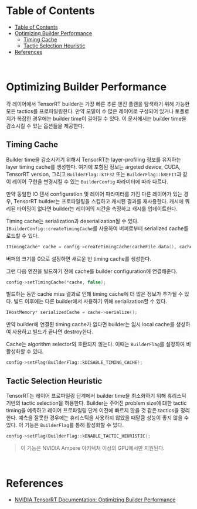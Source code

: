 # Table of Contents

- [Table of Contents](#table-of-contents)
- [Optimizing Builder Performance](#optimizing-builder-performance)
  - [Timing Cache](#timing-cache)
  - [Tactic Selection Heuristic](#tactic-selection-heuristic)
- [References](#references)

<br>

# Optimizing Builder Performance

각 레이어에서 TensorRT builder는 가장 빠른 추론 엔진 플랜을 탐색하기 위해 가능한 모든 tactics를 프로파일링한다. 만약 모델이 수 많은 레이어로 구성되어 있거나 토폴로지가 복잡한 경우에는 builder time이 길어질 수 있다. 이 문서에서는 builder time을 감소시킬 수 있는 옵션들을 제공한다.

## Timing Cache

Builder time을 감소시키기 위해서 TensorRT는 layer-profiling 정보를 유지하는 layer timing cache를 생성한다. 여기에 포함된 정보는 argeted device, CUDA, TensorRT version, 그리고 `BuilderFlag::kTF32` 또는 `BuilderFlag::kREFIT`과 같이 레이어 구현을 변경시킬 수 있는 `BuilderConfig` 파라미터에 따라 다르다.

만약 동일한 IO 텐서 configuration 및 레이어 파라미터를 가진 다른 레이어가 있는 경우, TensorRT builder는 프로파일링을 스킵하고 캐시된 결과를 재사용한다. 캐시에 쿼리된 타이밍이 없다면 builder는 레이어의 시간을 측정하고 캐시를 업데이트한다.

Timing cache는 serialization과 deserialization될 수 있다. `IBuilderConfig::createTimingCache`를 사용하여 버퍼로부터 serialized cache를 로드할 수 있다.
```c++
ITimingCache* cache = config->createTimingCache(cacheFile.data(), cacheFile.size());
```

버퍼의 크기를 0으로 설정하면 새로운 빈 timing cache를 생성한다.

그런 다음 엔진을 빌드하기 전에 cache를 builder configuration에 연결해준다.
```c++
config->setTimingCache(*cache, false);
```

빌드하는 동안 cache miss 결과로 인해 timing cache에 더 많은 정보가 추가될 수 있다. 빌드 이후에는 다른 builder에서 사용하기 위해 serialization할 수 있다.
```c++
IHostMemory* serializedCache = cache->serialize();
```

만약 builder에 연결된 timing cache가 없다면 builder는 임시 local cache를 생성하여 사용하고 빌드가 끝나면 destroy한다.

Cache는 algorithm selector와 호환되지 않는다. 이때는 `BuilderFlag`를 설정하여 비활성화할 수 있다.
```c++
config->setFlag(BuilderFlag::kDISABLE_TIMING_CACHE);
```

## Tactic Selection Heuristic

TensorRT는 레이어 프로파일링 단계에서 builder time을 최소화하기 위해 휴리스틱 기반의 tactic selection을 허용한다. Builder는 주어진 problem size에 대한 tactic timing을 예측하고 레이어 프로파일링 단계 이전에 빠르지 않을 것 같은 tactics을 정리한다. 예측을 잘못한 경우에는 휴리스틱을 사용하지 않았을 때맡큼 성능이 좋지 않을 수 있다. 이 기능은 `BuilderFlag`를 통해 활성화할 수 있다.
```c++
config->setFlag(BuilderFlag::kENABLE_TACTIC_HEURISTIC);
```

> 이 기능은 NVIDIA Ampere 아키텍처 이상의 GPU에서만 지원된다.

<br>

# References

- [NVIDIA TensorRT Documentation: Optimizing Builder Performance](https://docs.nvidia.com/deeplearning/tensorrt/developer-guide/index.html#opt-builder-perf)